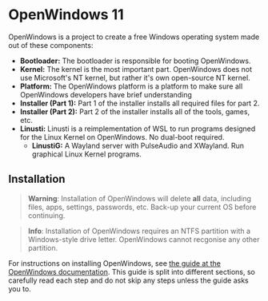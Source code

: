 # OpenWindows 11
OpenWindows is a project to create a free Windows operating system made out of these components:
* **Bootloader:** The bootloader is responsible for booting OpenWindows.
* **Kernel:** The kernel is the most important part. OpenWindows does not use Microsoft's
  NT kernel, but rather it's own open-source NT kernel.
* **Platform:** The OpenWindows platform is a platform to make sure all OpenWindows developers
  have brief understanding
* **Installer (Part 1):** Part 1 of the installer installs all required files for part 2.
* **Installer (Part 2):** Part 2 of the installer installs all of the tools, games, etc.
* **Linusti:** Linusti is a reimplementation of WSL to run programs designed for the Linux
  Kernel on OpenWindows. No dual-boot required.
  * **LinustiG:** A Wayland server with PulseAudio and XWayland. Run graphical Linux
    Kernel programs.
## Installation
> **Warning**: Installation of OpenWindows will delete **all** data, including files,
  apps, settings, passwords, etc. Back-up your current OS before continuing.

> **Info**: Installation of OpenWindows requires an NTFS partition with a Windows-style
  drive letter. OpenWindows cannot recgonise any other partition.

For instructions on installing OpenWindows, see [the guide at the OpenWindows documentation][docs].
This guide is split into different sections, so carefully read each step and do not skip
any steps unless the guide asks you to.

 [docs]: https://freent-project.github.com/openwindows-docs/install
